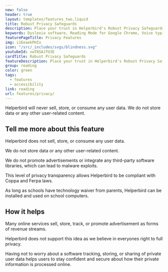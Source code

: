 ```yaml
---
new: false
header: true
layout: templates/features_two.liquid
title: Robust Privacy Safeguards
description: Place your trust in Helperbird's Robust Privacy Safeguards. We're committed to protecting your data and ensure it's neither sold, stored, nor misused. Your privacy is our priority, and we don't store any user-related content.
keywords: Dyslexia software, Reading Mode for Google Chrome, Voice typing for Chrome, Text to speech for Chrome, text reader, Immersive Reader, dyslexia fonts, accessibility software, dyslexia software, Helperbird for Edge, Helperbird for Firefox, Helperbird for Chrome, Opendyslexic for Chrome, OpenDyslexic
featurePageTitle: Privacy Features
img: i1EeaekPHIo
icon: "/src/_includes/svgs/blindness.svg"
youtubeId: vwT8SAJfU3E
cardTitle: Robust Privacy Safeguards
featureDescription: Place your trust in Helperbird's Robust Privacy Safeguards. We're committed to protecting your data and ensure it's neither sold, stored, nor misused. Your privacy is our priority, and we don't store any user-related content.
group: reading
color: green
tags: 
  - features
  - accessibility
link: reading
url: features/privacy/
---
```



Helperbird will never sell, store, or consume any user data. We do not store data or any other user-related content.
  

## Tell me more about this feature

Helperbird does not sell, store, or consume any user data.
      
We do not store data or any other user-related content.

We do not promote advertisements or integrate any third-party software libraries, which can lead to
malware exploits.

This level of privacy transparency allows Helperbird to be compliant with Coppa and Ferpa laws.

As long as schools have technology waiver from parents, Helperbird can be installed and used on
school computers.



## How it helps

Many online services sell, store, track, or promote advertisement as forms of revenue streams.

Helperbird does not support this idea as we believe in everyones right to full privacy.

Having not to worry about a software tracking, storing, or sharing of private user data helps users
to stay confident and secure about how their private information is processed online.



































